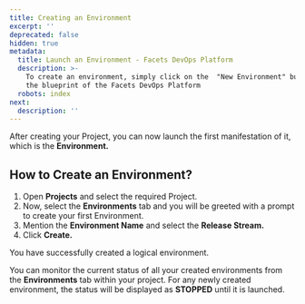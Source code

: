 ```yaml
---
title: Creating an Environment
excerpt: ''
deprecated: false
hidden: true
metadata:
  title: Launch an Environment - Facets DevOps Platform
  description: >-
    To create an environment, simply click on the  "New Environment" button in
    the blueprint of the Facets DevOps Platform
  robots: index
next:
  description: ''
---
```

After creating your Project, you can now launch the first manifestation of it, which is the **Environment.**

## How to Create an Environment?

1. Open **Projects** and select the required Project.
2. Now, select the **Environments** tab and you will be greeted with a prompt to create your first Environment.
3. Mention the **Environment Name** and select the **Release Stream.**
4. Click **Create.**

You have successfully created a logical environment.

You can monitor the current status of all your created environments from the **Environments** tab within your project. For any newly created environment, the status will be displayed as **STOPPED** until it is launched.
